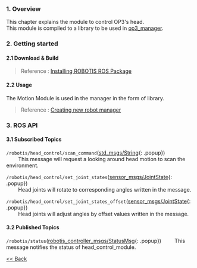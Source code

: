 ### 1. Overview
This chapter explains the module to control OP3's head.  
This module is compiled to a library to be used in [op3_manager](op3_manager.md).  


### 2. Getting started  
#### 2.1 Download & Build
 > Reference : [Installing ROBOTIS ROS Package](OP3_Recovery_of_ROBOTIS_OP3#24_installation_robotis_ros_packages.md)    

#### 2.2 Usage
The Motion Module is used in the manager in the form of library.  
> Reference : [Creating new robot manager]

### 3. ROS API
#### 3.1 Subscribed Topics
`/robotis/head_control/scan_command`([std_msgs/String]{: .popup})  
&emsp;&emsp; This message will request a looking around head motion to scan the environment.  

`/robotis/head_control/set_joint_states`([sensor_msgs/JointState]{: .popup})  
&emsp;&emsp; Head joints will rotate to corresponding angles written in the message.  

`/robotis/head_control/set_joint_states_offset`([sensor_msgs/JointState]{: .popup})  
&emsp;&emsp; Head joints will adjust angles by offset values written in the message.  


#### 3.2 Published Topics
`/robotis/status`([robotis_controller_msgs/StatusMsg]{: .popup})
&emsp;&emsp; This message notifies the status of head_control_module.  


[&lt;&lt; Back]

[std_msgs/String]:/docs/en/popup/std_msgs_string/
[sensor_msgs/JointState]:/docs/en/popup/sensor_msgs_JointState_msg/
[Creating new robot manager]:[Creating-new-robot-manager.md]
[robotis_controller_msgs/StatusMsg]:/docs/en/popup/StatusMsg.msg/
[&lt;&lt; Back]:[ROBOTIS-OP3-Modules.md]
